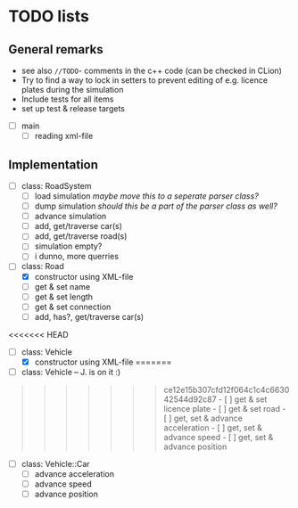 # TODO lists

## General remarks
- see also `//TODO`- comments in the c++ code (can be checked in CLion)
- Try to find a way to lock in setters to prevent editing of e.g. licence plates during the simulation
- Include tests for all items
- set up test & release targets

- [ ] main
	- [ ] reading xml-file
 
## Implementation
- [ ] class: RoadSystem
	- [ ] load simulation
	*maybe move this to a seperate parser class?*
	- [ ] dump simulation
	*should this be a part of the parser class as well?*
	- [ ] advance simulation
	- [ ] add, get/traverse car(s)
	- [ ] add, get/traverse road(s)
	- [ ] simulation empty?
	- [ ] i dunno, more querries

- [ ] class: Road
	- [x] constructor using XML-file
	- [ ] get & set name
	- [ ] get & set length
	- [ ] get & set connection
	- [ ] add, has?, get/traverse car(s)

<<<<<<< HEAD
- [ ] class: Vehicle
	- [x] constructor using XML-file
=======
- [ ] class: Vehicle – J. is on it :)
>>>>>>> ce12e15b307cfd12f064c1c4c663042544d92c87
	- [ ] get & set licence plate
	- [ ] get & set road
	- [ ] get, set & advance acceleration
	- [ ] get, set & advance speed
	- [ ] get, set & advance position

- [ ] class: Vehicle::Car
	- [ ] advance acceleration
	- [ ] advance speed
	- [ ] advance position
